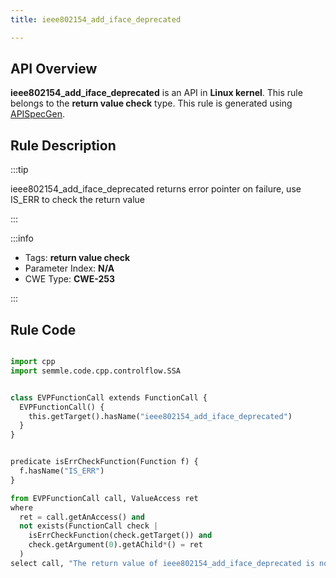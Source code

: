 ```yaml
---
title: ieee802154_add_iface_deprecated

---
```



## API Overview
**ieee802154_add_iface_deprecated** is an API in **Linux kernel**. This rule belongs to the **return value check** type. This rule is generated using [APISpecGen](../../tools/APISpecGen).
## Rule Description

:::tip

ieee802154_add_iface_deprecated returns error pointer on failure, use IS_ERR to check the return value

:::

:::info

- Tags: **return value check**
- Parameter Index: **N/A**
- CWE Type: **CWE-253**

:::

## Rule Code
```python

import cpp
import semmle.code.cpp.controlflow.SSA


class EVPFunctionCall extends FunctionCall {
  EVPFunctionCall() {
    this.getTarget().hasName("ieee802154_add_iface_deprecated")
  }
}


predicate isErrCheckFunction(Function f) {
  f.hasName("IS_ERR") 
}

from EVPFunctionCall call, ValueAccess ret
where
  ret = call.getAnAccess() and
  not exists(FunctionCall check |
    isErrCheckFunction(check.getTarget()) and
    check.getArgument(0).getAChild*() = ret
  )
select call, "The return value of ieee802154_add_iface_deprecated is not checked with IS_ERR."
    
```